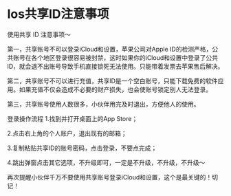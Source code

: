 # Ios共享ID注意事项
使用共享 ID 注意事项～

第一，共享账号不可以登录iCloud和设置，苹果公司对Apple ID的检测严格，公共账号在各个地区登录很容易被封禁，这时如果你的iCloud和设置中登录了公共ID，就会退不出账号导致手机直接锁死无法使用。只能带着发票去苹果售后解决。

第二，共享账号不可以进行充值，共享ID是一个空白账号，只能下载免费的软件应用。如果充值不仅会造成不必要的财产损失，也会使账号锁定别人无法登录。

第三，共享账号使用人数很多，小伙伴用完及时退出，方便他人的使用。

登录操作流程
1.找到并打开桌面上的App Store；

2.点击右上角的个人账户，退出现有的邮箱；

3.复制粘贴共享ID的账号密码，点击登录，不要点完成；

4.跳出弹窗点击其它选项，不升级即可，一定是不升级，不升级，不升级～

再次提醒小伙伴千万不要使用共享账号登录iCloud和设置，这个是最关键的！切记！
